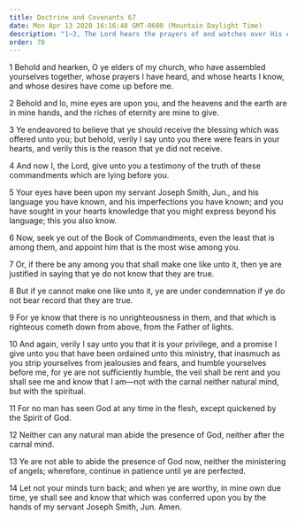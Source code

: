 ```yaml
---
title: Doctrine and Covenants 67
date: Mon Apr 13 2020 16:16:48 GMT-0600 (Mountain Daylight Time)
description: "1–3, The Lord hears the prayers of and watches over His elders; 4–9, He challenges the wisest person to duplicate the least of His revelations; 10–14, Faithful elders will be quickened by the Spirit and see the face of God."
order: 70
---
```


1 Behold and hearken, O ye elders of my church, who have assembled yourselves together, whose prayers I have heard, and whose hearts I know, and whose desires have come up before me.

2 Behold and lo, mine eyes are upon you, and the heavens and the earth are in mine hands, and the riches of eternity are mine to give.

3 Ye endeavored to believe that ye should receive the blessing which was offered unto you; but behold, verily I say unto you there were fears in your hearts, and verily this is the reason that ye did not receive.

4 And now I, the Lord, give unto you a testimony of the truth of these commandments which are lying before you.

5 Your eyes have been upon my servant Joseph Smith, Jun., and his language you have known, and his imperfections you have known; and you have sought in your hearts knowledge that you might express beyond his language; this you also know.

6 Now, seek ye out of the Book of Commandments, even the least that is among them, and appoint him that is the most wise among you.

7 Or, if there be any among you that shall make one like unto it, then ye are justified in saying that ye do not know that they are true.

8 But if ye cannot make one like unto it, ye are under condemnation if ye do not bear record that they are true.

9 For ye know that there is no unrighteousness in them, and that which is righteous cometh down from above, from the Father of lights.

10 And again, verily I say unto you that it is your privilege, and a promise I give unto you that have been ordained unto this ministry, that inasmuch as you strip yourselves from jealousies and fears, and humble yourselves before me, for ye are not sufficiently humble, the veil shall be rent and you shall see me and know that I am—not with the carnal neither natural mind, but with the spiritual.

11 For no man has seen God at any time in the flesh, except quickened by the Spirit of God.

12 Neither can any natural man abide the presence of God, neither after the carnal mind.

13 Ye are not able to abide the presence of God now, neither the ministering of angels; wherefore, continue in patience until ye are perfected.

14 Let not your minds turn back; and when ye are worthy, in mine own due time, ye shall see and know that which was conferred upon you by the hands of my servant Joseph Smith, Jun. Amen.
